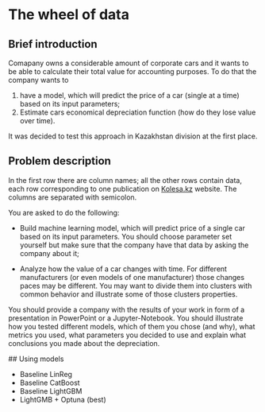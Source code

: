 # The wheel of data

## Brief introduction​

​Comapany owns a considerable amount of corporate cars and it wants to be able to calculate their total value for accounting purposes. To do that the company wants to

1) have a model, which will predict the price of a car (single at a time) based on its input parameters; 
2) Estimate cars economical depreciation function (how do they lose value over time).​

It was decided to test this approach in Kazakhstan division at the first place.

## Problem description​

In the first row there are column names; all the other rows contain data, each row corresponding to one publication on [Kolesa.kz](https://kolesa.kz/) website. The columns are separated with semicolon.​

​You are asked to do the following:​

- Build machine learning model, which will predict price of a single car based on its input parameters. You should choose parameter set yourself but make sure that the company have that data by asking the company about it;​

- Analyze how the value of a car changes with time. For different manufacturers (or even models of one manufacturer) those changes paces may be different. You may want to divide them into clusters with common behavior and illustrate some of those clusters properties.​

​You should provide a company with the results of your work in form of a presentation in PowerPoint or a Jupyter-Notebook. You should illustrate how you tested different models, which of them you chose (and why), what metrics you used, what parameters you decided to use and explain what conclusions you made about the depreciation.​

​​## Using models

  - Baseline LinReg
  - Baseline CatBoost
  - Baseline LightGBM
  - LightGMB + Optuna (best)